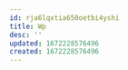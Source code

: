 ```yaml
---
id: rja6lqxtia650oetbi4yshi
title: Wp
desc: ''
updated: 1672228576496
created: 1672228576496
---
```

